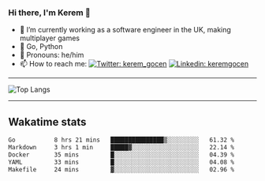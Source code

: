 ### Hi there, I'm Kerem 👋

- 🔭 I’m currently working as a software engineer in the UK, making multiplayer games
- :seedling: Go, Python
- :man: Pronouns: he/him
- 📫 How to reach me: [![Twitter: kerem_gocen](https://img.shields.io/twitter/follow/kerem_gocen?style=social)](https://twitter.com/kerem_gocen)
[![Linkedin: keremgocen](https://img.shields.io/badge/kerem-linkedin-blue?style=flat-square&logo=Linkedin&logoColor=white&link=https://www.linkedin.com/in/keremgocen/)](https://www.linkedin.com/in/keremgocen/)
<!--
**keremgocen/keremgocen** is a ✨ _special_ ✨ repository because its `README.md` (this file) appears on your GitHub profile.

Here are some ideas to get you started:

- 🔭 I’m currently working on ...
- 🌱 I’m currently learning ...
- 👯 I’m looking to collaborate on ...
- 🤔 I’m looking for help with ...
- 💬 Ask me about ...
- 📫 How to reach me: ...
- 😄 Pronouns: ...
- ⚡ Fun fact: ...
-->

---

![Top Langs](https://github-readme-stats.vercel.app/api/top-langs/?username=keremgocen&layout=compact)

---

## Wakatime stats

<!--START_SECTION:waka-->

```txt
Go           8 hrs 21 mins   ███████████████▒░░░░░░░░░   61.32 %
Markdown     3 hrs 1 min     █████▓░░░░░░░░░░░░░░░░░░░   22.14 %
Docker       35 mins         █░░░░░░░░░░░░░░░░░░░░░░░░   04.39 %
YAML         33 mins         █░░░░░░░░░░░░░░░░░░░░░░░░   04.08 %
Makefile     24 mins         ▓░░░░░░░░░░░░░░░░░░░░░░░░   02.96 %
```

<!--END_SECTION:waka-->
